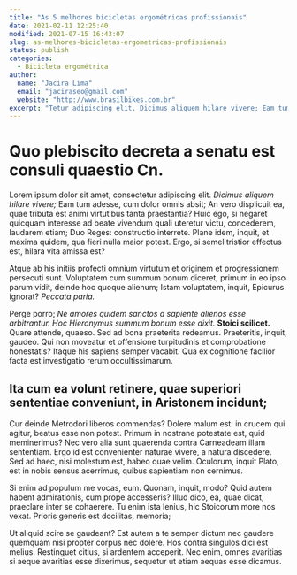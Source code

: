 ```yaml
---
title: "As 5 melhores bicicletas ergométricas profissionais"
date: 2021-02-11 12:25:40
modified: 2021-07-15 16:43:07
slug: as-melhores-bicicletas-ergometricas-profissionais
status: publish
categories:
  - Bicicleta ergométrica
author:
  name: "Jacira Lima"
  email: "jaciraseo@gmail.com"
  website: "http://www.brasilbikes.com.br"
excerpt: "Tetur adipiscing elit. Dicimus aliquem hilare vivere; Eam tum adesse, cum dolor omnis absit; An vero."
---
```


# Quo plebiscito decreta a senatu est consuli quaestio Cn.

Lorem ipsum dolor sit amet, consectetur adipiscing elit. *Dicimus aliquem hilare vivere;* Eam tum adesse, cum dolor omnis absit; An vero displicuit ea, quae tributa est animi virtutibus tanta praestantia? Huic ego, si negaret quicquam interesse ad beate vivendum quali uteretur victu, concederem, laudarem etiam; Duo Reges: constructio interrete. Plane idem, inquit, et maxima quidem, qua fieri nulla maior potest. Ergo, si semel tristior effectus est, hilara vita amissa est? 

Atque ab his initiis profecti omnium virtutum et originem et progressionem persecuti sunt. Voluptatem cum summum bonum diceret, primum in eo ipso parum vidit, deinde hoc quoque alienum; Istam voluptatem, inquit, Epicurus ignorat? *Peccata paria.* 

Perge porro; *Ne amores quidem sanctos a sapiente alienos esse arbitrantur.* *Hoc Hieronymus summum bonum esse dixit.* **Stoici scilicet.** Quare attende, quaeso. Sed ad bona praeterita redeamus. Praeteritis, inquit, gaudeo. Qui non moveatur et offensione turpitudinis et comprobatione honestatis? Itaque his sapiens semper vacabit. Qua ex cognitione facilior facta est investigatio rerum occultissimarum. 

## Ita cum ea volunt retinere, quae superiori sententiae conveniunt, in Aristonem incidunt;

Cur deinde Metrodori liberos commendas? Dolere malum est: in crucem qui agitur, beatus esse non potest. Primum in nostrane potestate est, quid meminerimus? Nec vero alia sunt quaerenda contra Carneadeam illam sententiam. Ergo id est convenienter naturae vivere, a natura discedere. Sed ad haec, nisi molestum est, habeo quae velim. Oculorum, inquit Plato, est in nobis sensus acerrimus, quibus sapientiam non cernimus. 

Si enim ad populum me vocas, eum. Quonam, inquit, modo? Quid autem habent admirationis, cum prope accesseris? Illud dico, ea, quae dicat, praeclare inter se cohaerere. Tu enim ista lenius, hic Stoicorum more nos vexat. Prioris generis est docilitas, memoria; 

Ut aliquid scire se gaudeant? Est autem a te semper dictum nec gaudere quemquam nisi propter corpus nec dolere. Hos contra singulos dici est melius. Restinguet citius, si ardentem acceperit. Nec enim, omnes avaritias si aeque avaritias esse dixerimus, sequetur ut etiam aequas esse dicamus.